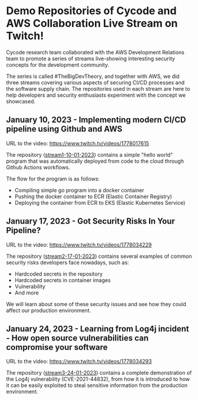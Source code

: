 # Demo Repositories of Cycode and AWS Collaboration Live Stream on Twitch!

Cycode research team collaborated with the AWS Development Relations team to promote a series of streams live-showing interesting security concepts for the development community.

The series is called #TheBigDevTheory, and together with AWS, we did three streams covering various aspects of securing CI/CD processes and the software supply chain. The repositories used in each stream are here to help developers and security enthusiasts experiment with the concept we showcased.

## January 10, 2023 - Implementing modern CI/CD pipeline using Github and AWS

URL to the video: https://www.twitch.tv/videos/1778017615

The repository ([stream1-10-01-2023](./stream1-10-01-2023/)) contains a simple "hello world" program that was automatically deployed from code to the cloud through Github Actions workflows.

The flow for the program is as follows:

- Compiling simple go program into a docker container
- Pushing the docker container to ECR (Elastic Container Registry)
- Deploying the container from ECR to EKS (Elastic Kubernetes Service)

## January 17, 2023 - Got Security Risks In Your Pipeline?

URL to the video: https://www.twitch.tv/videos/1778034229

The repository ([stream2-17-01-2023](./stream2-17-01-2023/)) contains several examples of common security risks developers face nowadays, such as:

- Hardcoded secrets in the repository
- Hardcoded secrets in container images
- Vulnerability
- And more

We will learn about some of these security issues and see how they could affect our production environment.

## January 24, 2023 - Learning from Log4j incident - How open source vulnerabilities can compromise your software

URL to the video: https://www.twitch.tv/videos/1778034293

The repository ([stream3-24-01-2023](./stream3-24-01-2023/)) contains a complete demonstration of the Log4j vulnerability (CVE-2021-44832), from how it is introduced to how it can be easily exploited to steal sensitive information from the production environment.